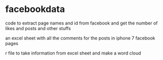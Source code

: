 # facebookdata

code to extract page names and id from facebook and get the number of likes and posts and other stuffs

an excel sheet with all the comments for the posts in iphone 7 facebook pages

r file to take information from excel sheet and make a word cloud

